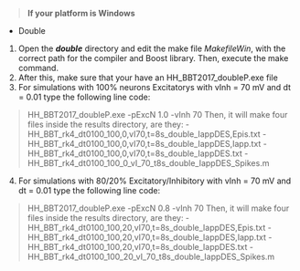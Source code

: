 > **If your platform is Windows**
- Double
1. Open the **_double_** directory and edit the make file *MakefileWin*, with the correct path for the compiler and Boost library. Then, execute the make command.	
2. After this, make sure that your have an HH_BBT2017_doubleP.exe file
3. For simulations with 100% neurons Excitatorys with vInh = 70 mV and dt = 0.01 type the following line code:
> HH_BBT2017_doubleP.exe -pExcN 1.0 -vInh 70
Then, it will make four files inside the results directory, are they:
	 - HH_BBT_rk4_dt0100_100,0,vI70,t=8s_double_IappDES,Epis.txt
	 - HH_BBT_rk4_dt0100_100,0,vI70,t=8s_double_IappDES,Iapp.txt
	 - HH_BBT_rk4_dt0100_100,0,vI70,t=8s_double_IappDES.txt
	 - HH_BBT_rk4_dt0100_100_0_vI_70_t8s_double_IappDES_Spikes.m

4. For simulations with 80/20% Excitatory/Inhibitory with vInh = 70 mV and dt = 0.01 type the following line code:
> HH_BBT2017_doubleP.exe -pExcN 0.8 -vInh 70
Then, it will make four files inside the results directory, are they:
	 - HH_BBT_rk4_dt0100_100,20,vI70,t=8s_double_IappDES,Epis.txt
	 - HH_BBT_rk4_dt0100_100,20,vI70,t=8s_double_IappDES,Iapp.txt
	 - HH_BBT_rk4_dt0100_100,20,vI70,t=8s_double_IappDES.txt
	 - HH_BBT_rk4_dt0100_100_20_vI_70_t8s_double_IappDES_Spikes.m
